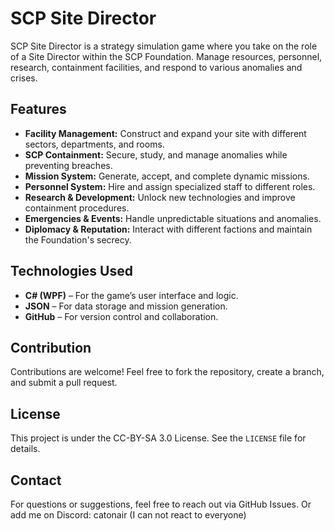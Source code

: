 # SCP Site Director

SCP Site Director is a strategy simulation game where you take on the role of a Site Director within the SCP Foundation. Manage resources, personnel, research, containment facilities, and respond to various anomalies and crises.

## Features

- **Facility Management:** Construct and expand your site with different sectors, departments, and rooms.
- **SCP Containment:** Secure, study, and manage anomalies while preventing breaches.
- **Mission System:** Generate, accept, and complete dynamic missions.
- **Personnel System:** Hire and assign specialized staff to different roles.
- **Research & Development:** Unlock new technologies and improve containment procedures.
- **Emergencies & Events:** Handle unpredictable situations and anomalies.
- **Diplomacy & Reputation:** Interact with different factions and maintain the Foundation's secrecy.

## Technologies Used

- **C# (WPF)** – For the game’s user interface and logic.
- **JSON** – For data storage and mission generation.
- **GitHub** – For version control and collaboration.

## Contribution

Contributions are welcome! Feel free to fork the repository, create a branch, and submit a pull request.

## License

This project is under the CC-BY-SA 3.0 License. See the `LICENSE` file for details.

## Contact

For questions or suggestions, feel free to reach out via GitHub Issues. Or add me on Discord: catonair (I can not react to everyone)


